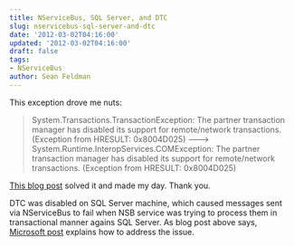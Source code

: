 ```yaml
---
title: NServiceBus, SQL Server, and DTC
slug: nservicebus-sql-server-and-dtc
date: '2012-03-02T04:16:00'
updated: '2012-03-02T04:16:00'
draft: false
tags:
- NServiceBus
author: Sean Feldman
---
```



This exception drove me nuts:

> System.Transactions.TransactionException: The partner transaction manager has disabled its support for remote/network transactions. (Exception from HRESULT: 0x8004D025) ---> System.Runtime.InteropServices.COMException: The partner transaction manager has disabled its support for remote/network transactions. (Exception from HRESULT: 0x8004D025)

[This blog post](http://mikaelkoskinen.net/post/fixing-disabled-its-support-for-remote-network-transactions-HRESULT-0x8004D025.aspx) solved it and made my day. Thank you.

DTC was disabled on SQL Server machine, which caused messages sent via NServiceBus to fail when NSB service was trying to process them in transactional manner agains SQL Server. As blog post above says, [Microsoft post](http://technet.microsoft.com/en-us/library/cc753510(WS.10).aspx) explains how to address the issue.



